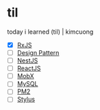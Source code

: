 # til

today i learned (til) | kimcuong

- [x] [RxJS](./rxjs)
- [ ] [Design Pattern](./design-pattern)
- [ ] [NestJS](./nestjs)
- [ ] [ReactJS](./reactjs)
- [ ] [MobX](./mobx)
- [ ] [MySQL](./mysql)
- [ ] [PM2](./pm2)
- [ ] [Stylus](./stylus)
